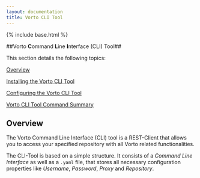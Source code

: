```yaml
---
layout: documentation
title: Vorto CLI Tool
---
```

{% include base.html %}

##Vorto **C**ommand **L**ine **I**nterface (CLI) Tool##

This section details the following topics:

[Overview](#overview)

[Installing the Vorto CLI Tool](./installing-cli-tool.html)

[Configuring the Vorto CLI Tool](./configuring-cli-tool.html)

[Vorto CLI Tool Command Summary](./cli-tool-command-summary.html)


## Overview

The Vorto Command Line Interface (CLI) tool is a REST-Client that allows you to access your specified repository with all Vorto related functionalities.

The CLI-Tool is based on a simple structure. It consists of a *Command Line Interface* as well as a `.yaml` file, that stores all necessary configuration properties like _Username_, _Password_, _Proxy_ and _Repository_.
